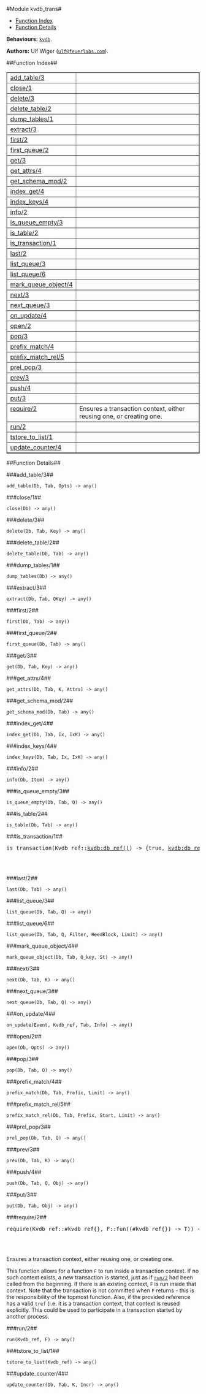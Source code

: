 

#Module kvdb_trans#
* [Function Index](#index)
* [Function Details](#functions)


__Behaviours:__ [`kvdb`](kvdb.md).

__Authors:__ Ulf Wiger ([`ulf@feuerlabs.com`](mailto:ulf@feuerlabs.com)).<a name="index"></a>

##Function Index##


<table width="100%" border="1" cellspacing="0" cellpadding="2" summary="function index"><tr><td valign="top"><a href="#add_table-3">add_table/3</a></td><td></td></tr><tr><td valign="top"><a href="#close-1">close/1</a></td><td></td></tr><tr><td valign="top"><a href="#delete-3">delete/3</a></td><td></td></tr><tr><td valign="top"><a href="#delete_table-2">delete_table/2</a></td><td></td></tr><tr><td valign="top"><a href="#dump_tables-1">dump_tables/1</a></td><td></td></tr><tr><td valign="top"><a href="#extract-3">extract/3</a></td><td></td></tr><tr><td valign="top"><a href="#first-2">first/2</a></td><td></td></tr><tr><td valign="top"><a href="#first_queue-2">first_queue/2</a></td><td></td></tr><tr><td valign="top"><a href="#get-3">get/3</a></td><td></td></tr><tr><td valign="top"><a href="#get_attrs-4">get_attrs/4</a></td><td></td></tr><tr><td valign="top"><a href="#get_schema_mod-2">get_schema_mod/2</a></td><td></td></tr><tr><td valign="top"><a href="#index_get-4">index_get/4</a></td><td></td></tr><tr><td valign="top"><a href="#index_keys-4">index_keys/4</a></td><td></td></tr><tr><td valign="top"><a href="#info-2">info/2</a></td><td></td></tr><tr><td valign="top"><a href="#is_queue_empty-3">is_queue_empty/3</a></td><td></td></tr><tr><td valign="top"><a href="#is_table-2">is_table/2</a></td><td></td></tr><tr><td valign="top"><a href="#is_transaction-1">is_transaction/1</a></td><td></td></tr><tr><td valign="top"><a href="#last-2">last/2</a></td><td></td></tr><tr><td valign="top"><a href="#list_queue-3">list_queue/3</a></td><td></td></tr><tr><td valign="top"><a href="#list_queue-6">list_queue/6</a></td><td></td></tr><tr><td valign="top"><a href="#mark_queue_object-4">mark_queue_object/4</a></td><td></td></tr><tr><td valign="top"><a href="#next-3">next/3</a></td><td></td></tr><tr><td valign="top"><a href="#next_queue-3">next_queue/3</a></td><td></td></tr><tr><td valign="top"><a href="#on_update-4">on_update/4</a></td><td></td></tr><tr><td valign="top"><a href="#open-2">open/2</a></td><td></td></tr><tr><td valign="top"><a href="#pop-3">pop/3</a></td><td></td></tr><tr><td valign="top"><a href="#prefix_match-4">prefix_match/4</a></td><td></td></tr><tr><td valign="top"><a href="#prefix_match_rel-5">prefix_match_rel/5</a></td><td></td></tr><tr><td valign="top"><a href="#prel_pop-3">prel_pop/3</a></td><td></td></tr><tr><td valign="top"><a href="#prev-3">prev/3</a></td><td></td></tr><tr><td valign="top"><a href="#push-4">push/4</a></td><td></td></tr><tr><td valign="top"><a href="#put-3">put/3</a></td><td></td></tr><tr><td valign="top"><a href="#require-2">require/2</a></td><td>Ensures a transaction context, either reusing one, or creating one.</td></tr><tr><td valign="top"><a href="#run-2">run/2</a></td><td></td></tr><tr><td valign="top"><a href="#tstore_to_list-1">tstore_to_list/1</a></td><td></td></tr><tr><td valign="top"><a href="#update_counter-4">update_counter/4</a></td><td></td></tr></table>


<a name="functions"></a>

##Function Details##

<a name="add_table-3"></a>

###add_table/3##


`add_table(Db, Tab, Opts) -> any()`

<a name="close-1"></a>

###close/1##


`close(Db) -> any()`

<a name="delete-3"></a>

###delete/3##


`delete(Db, Tab, Key) -> any()`

<a name="delete_table-2"></a>

###delete_table/2##


`delete_table(Db, Tab) -> any()`

<a name="dump_tables-1"></a>

###dump_tables/1##


`dump_tables(Db) -> any()`

<a name="extract-3"></a>

###extract/3##


`extract(Db, Tab, QKey) -> any()`

<a name="first-2"></a>

###first/2##


`first(Db, Tab) -> any()`

<a name="first_queue-2"></a>

###first_queue/2##


`first_queue(Db, Tab) -> any()`

<a name="get-3"></a>

###get/3##


`get(Db, Tab, Key) -> any()`

<a name="get_attrs-4"></a>

###get_attrs/4##


`get_attrs(Db, Tab, K, Attrs) -> any()`

<a name="get_schema_mod-2"></a>

###get_schema_mod/2##


`get_schema_mod(Db, Tab) -> any()`

<a name="index_get-4"></a>

###index_get/4##


`index_get(Db, Tab, Ix, IxK) -> any()`

<a name="index_keys-4"></a>

###index_keys/4##


`index_keys(Db, Tab, Ix, IxK) -> any()`

<a name="info-2"></a>

###info/2##


`info(Db, Item) -> any()`

<a name="is_queue_empty-3"></a>

###is_queue_empty/3##


`is_queue_empty(Db, Tab, Q) -> any()`

<a name="is_table-2"></a>

###is_table/2##


`is_table(Db, Tab) -> any()`

<a name="is_transaction-1"></a>

###is_transaction/1##


<pre>is_transaction(Kvdb_ref::<a href="kvdb.md#type-db_ref">kvdb:db_ref()</a>) -> {true, <a href="kvdb.md#type-db_ref">kvdb:db_ref()</a>} | false</pre>
<br></br>


<a name="last-2"></a>

###last/2##


`last(Db, Tab) -> any()`

<a name="list_queue-3"></a>

###list_queue/3##


`list_queue(Db, Tab, Q) -> any()`

<a name="list_queue-6"></a>

###list_queue/6##


`list_queue(Db, Tab, Q, Filter, HeedBlock, Limit) -> any()`

<a name="mark_queue_object-4"></a>

###mark_queue_object/4##


`mark_queue_object(Db, Tab, Q_key, St) -> any()`

<a name="next-3"></a>

###next/3##


`next(Db, Tab, K) -> any()`

<a name="next_queue-3"></a>

###next_queue/3##


`next_queue(Db, Tab, Q) -> any()`

<a name="on_update-4"></a>

###on_update/4##


`on_update(Event, Kvdb_ref, Tab, Info) -> any()`

<a name="open-2"></a>

###open/2##


`open(Db, Opts) -> any()`

<a name="pop-3"></a>

###pop/3##


`pop(Db, Tab, Q) -> any()`

<a name="prefix_match-4"></a>

###prefix_match/4##


`prefix_match(Db, Tab, Prefix, Limit) -> any()`

<a name="prefix_match_rel-5"></a>

###prefix_match_rel/5##


`prefix_match_rel(Db, Tab, Prefix, Start, Limit) -> any()`

<a name="prel_pop-3"></a>

###prel_pop/3##


`prel_pop(Db, Tab, Q) -> any()`

<a name="prev-3"></a>

###prev/3##


`prev(Db, Tab, K) -> any()`

<a name="push-4"></a>

###push/4##


`push(Db, Tab, Q, Obj) -> any()`

<a name="put-3"></a>

###put/3##


`put(Db, Tab, Obj) -> any()`

<a name="require-2"></a>

###require/2##


<pre>require(Kvdb_ref::#kvdb_ref{}, F::fun((#kvdb_ref{}) -&gt; T)) -&gt; T</pre>
<br></br>




Ensures a transaction context, either reusing one, or creating one.

This function allows for a function `F` to run inside a transaction context.
If no such context exists, a new transaction is started, just as if
[`run/2`](#run-2) had been called from the beginning. If there is an existing
context, `F` is run inside that context. Note that the transaction is not
committed when `F` returns - this is the responsibility of the topmost
function. Also, if the provided reference has a valid `tref` (i.e. it is a
transaction context, that context is reused explicitly. This could be used
to participate in a transaction started by another process.<a name="run-2"></a>

###run/2##


`run(Kvdb_ref, F) -> any()`

<a name="tstore_to_list-1"></a>

###tstore_to_list/1##


`tstore_to_list(Kvdb_ref) -> any()`

<a name="update_counter-4"></a>

###update_counter/4##


`update_counter(Db, Tab, K, Incr) -> any()`

